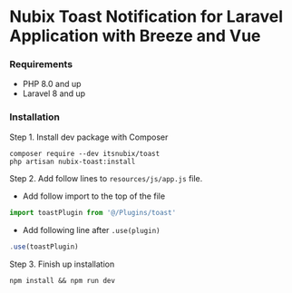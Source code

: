 # Nubix Toast Notification for Laravel Application with Breeze and Vue

### Requirements

- PHP 8.0 and up
- Laravel 8 and up

### Installation

Step 1. Install dev package with Composer

```shell
composer require --dev itsnubix/toast
php artisan nubix-toast:install

```

Step 2. Add follow lines to `resources/js/app.js` file.

- Add follow import to the top of the file

```js
import toastPlugin from '@/Plugins/toast'
```

- Add following line after `.use(plugin)`

```js
.use(toastPlugin)
```

Step 3. Finish up installation

```shell
npm install && npm run dev
```
